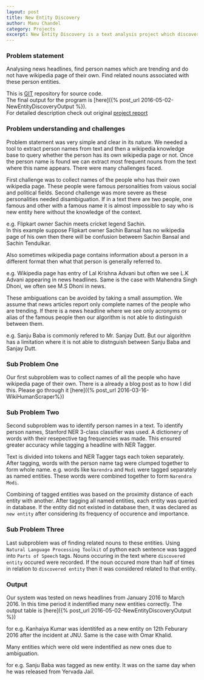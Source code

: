 ```yaml
---
layout: post
title: New Entity Discovery
author: Manu Chandel
category: Projects
excerpt: New Entity Discovery is a text analysis project which discovers new popular person entity from news headlines along with related nouns. 
---
```


### Problem statement

Analysing news headlines, find person names which are trending and do not have wikipedia page of their own. Find related nouns associated with these person entities. 

This is [GIT](https://github.com/manuchandel/NewEntityDiscovery) repository for source code.<br>
The final output for the program is [here]({% post_url 2016-05-02-NewEntityDiscoveryOutput %}).<br>
For detailed description check out original [project report](/assets/files/NewEntityDiscoveryReport.pdf)


### Problem understanding and challenges

Problem statement was very simple and clear in its nature. We needed a tool to extract person names from text and then a wikipedia knowledge base to query whether the person has its own wikipedia page or not. Once the person name is found we can extract most frequent nouns from the text where this name appears.
There were many challenges faced.

First challenge was to collect names of the people who has their own wikipedia page. These people were famous personalities from vaious social and political fields. Second challenge was more severe as these personalities needed disambiguation. If in a text there are two people, one famous and other with a famous name it is almost impossible to say who is new entity here without the knowledge of the context.

e.g. Flipkart owner Sachin meets cricket legend Sachin.  
In this example suppose Flipkart owner Sachin Bansal has no wikipedia page of his own then there will be confusion betweem Sachin Bansal and Sachin Tendulkar.

Also sometimes wikipedia page contains information about a person in a different format then what that person is generally referred to.

e.g. Wikipedia page has entry of Lal Krishna Advani but often we see L.K Advani appearing in news headlines. Same is the case with Mahendra Singh Dhoni, we often see M.S Dhoni in news.

These ambiguations can be avoided by taking a small assumption. We assume that news articles report only complete names of the people who are trending. If there is a news headline where we see only acronyms or alias of the famous people then our algorithm is not able to distinguish between them.

e.g. Sanju Baba is commonly refered to Mr. Sanjay Dutt. But our algorithm has a limitation where it is not able to distnguish between Sanju Baba and Sanjay Dutt.

### Sub Problem One

Our first subproblem was to collect names of all the people who have wikipedia page of their own. There is a already a blog post as to how I did this. Please go through it [here]({% post_url 2016-03-16-WikiHumanScraper%})

### Sub Problem Two

Second subproblem was to identify person names in a text. To identify person names, Stanford NER 3-class classifier was used. A dictionery of words with their resepective tag frequencies was made. This ensured greater accuracy while tagging a headline with NER Tagger. 

Text is divided into tokens and NER Tagger tags each token separately. After tagging, words with the person name tag were clumped together to form whole name. e.g. words like `Narendra` and `Modi` were tagged separately as named entities. These words were combined together to form `Narendra Modi`.

Combining of tagged entities was based on the proximity distance of each entity with another. After tagging all named entities, each entity was queried in database. If the entity did not existed in database then, it was declared as `new entity` after considering its frequency of occurence and importance.

### Sub Problem Three

Last subproblem was of finding related nouns to these entities. Using `Natural Language Processing Toolkit` of python each sentence was tagged into `Parts of Speech` tags. Nouns occuring in the text where `discovered entity` occured were recorded. If the noun occured more than half of times in relation to `discovered entity` then it was considered related to that entity.

### Output

Our system was tested on news headlines from January 2016 to March 2016. In this time period it indentified many new entities correctly. The output table is [here]({% post_url 2016-05-02-NewEntityDiscoveryOutput %})

for e.g. Kanhaiya Kumar was identitifed as a new entity on 12th Feburary 2016 after the incident at JNU. Same is the case with Omar Khalid.

Many entities which were old were indentified as new ones due to ambiguation.

for e.g. Sanju Baba was tagged as new entity. It was on the same day when he was released from Yervada Jail.

